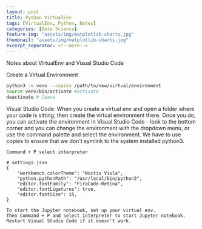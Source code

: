 ```yaml
---
layout: post 
title: Python VirtualEnv
tags: [VirtualEnv, Python, Notes]
categories: [Data Science]
feature-img: "assets/img/matplotlib-charts.jpg"
thumbnail: "assets/img/matplotlib-charts.jpg"
excerpt_separator: <!--more-->
---
```


Notes about VirtualEnv and Visual Studio Code

<!--more-->

Create a Virtual Environment

```bash
python3 -m venv --copies /path/to/new/virtual/environment 
source venv/bin/activate #activate
deactivate # leave
```

Visual Studio Code: When you create a virtual env and open a folder where your code is sitting, then create the virtual environment there. Once you do, you can activate the environment in Visual Studio Code - look to the bottom corner and you can change the environment with the dropdown menu, or use the command palette and select the environment.
We have to use copies to ensure that we don't symlink to the system installed python3.

```
Command + P select interpreter
``` 

```
# settings.json
{
    "workbench.colorTheme": "Noctis Viola",
    "python.pythonPath": "/usr/local/bin/python3",
    "editor.fontFamily": "FiraCode-Retina",
    "editor.fontLigatures": true,
    "editor.fontSize": 15,
}
```

```
To start the Jupyter notebook, set up your virtual env.
Then Command + P and select interpreter to start Jupyter notebook. Restart Visual Studio Code if it doesn't work.
```



